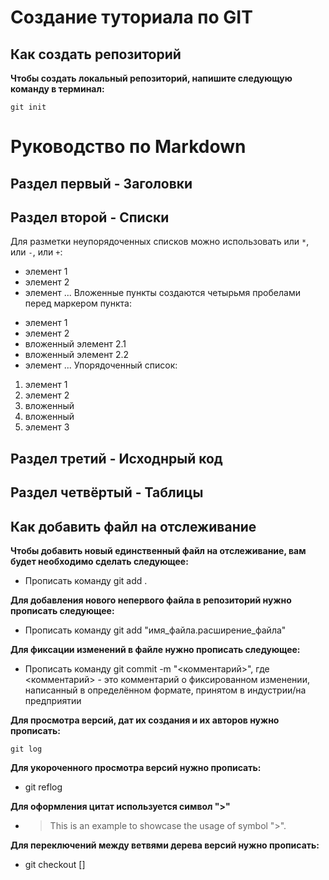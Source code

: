 # Создание туториала по GIT

## Как создать репозиторий


**Чтобы создать локальный репозиторий, напишите следующую команду в терминал:**
```
git init
```

# Руководство по Markdown

## Раздел первый - Заголовки 





## Раздел второй - Списки

Для разметки неупорядоченных списков можно использовать
или `*`, или `-`, или `+`:
- элемент 1
- элемент 2
- элемент ...
Вложенные пункты создаются четырьмя пробелами перед
маркером пункта:
* элемент 1
* элемент 2
 * вложенный элемент 2.1
 * вложенный элемент 2.2
* элемент ...
Упорядоченный список:
1. элемент 1
2. элемент 2
 1. вложенный
 2. вложенный
3. элемент 3




## Раздел третий - Исходнрый код





## Раздел четвёртый - Таблицы






## Как добавить файл на отслеживание

**Чтобы добавить новый единственный файл на отслеживание, вам будет необходимо сделать следующее:**

- Прописать команду git add .

**Для добавления нового непервого файла в репозиторий нужно прописать следующее:**

- Прописать команду git add "имя_файла.расширение_файла"

**Для фиксации изменений в файле нужно прописать следующее:**

- Прописать команду git commit -m "<комментарий>", где <комментарий> - это комментарий о фиксированном изменении, написанный в определённом формате, принятом в индустрии/на предприятии

**Для просмотра версий, дат их создания и их авторов нужно прописать:**
```
git log
```

**Для укороченного просмотра версий нужно прописать:**

- git reflog

**Для оформления цитат используется символ ">"**

- > This is an example to showcase the usage of symbol ">".

**Для переключений между ветвями дерева версий нужно прописать:**

* git checkout [<branch>]